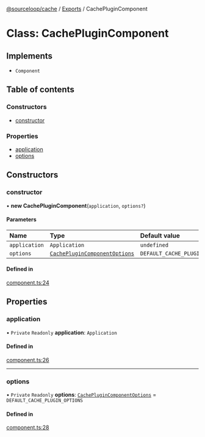 [@sourceloop/cache](../README.md) / [Exports](../modules.md) / CachePluginComponent

# Class: CachePluginComponent

## Implements

- `Component`

## Table of contents

### Constructors

- [constructor](CachePluginComponent.md#constructor)

### Properties

- [application](CachePluginComponent.md#application)
- [options](CachePluginComponent.md#options)

## Constructors

### constructor

• **new CachePluginComponent**(`application`, `options?`)

#### Parameters

| Name | Type | Default value |
| :------ | :------ | :------ |
| `application` | `Application` | `undefined` |
| `options` | [`CachePluginComponentOptions`](../interfaces/CachePluginComponentOptions.md) | `DEFAULT_CACHE_PLUGIN_OPTIONS` |

#### Defined in

[component.ts:24](https://github.com/sourcefuse/loopback4-microservice-catalog/blob/bc2553587/packages/cache/src/component.ts#L24)

## Properties

### application

• `Private` `Readonly` **application**: `Application`

#### Defined in

[component.ts:26](https://github.com/sourcefuse/loopback4-microservice-catalog/blob/bc2553587/packages/cache/src/component.ts#L26)

___

### options

• `Private` `Readonly` **options**: [`CachePluginComponentOptions`](../interfaces/CachePluginComponentOptions.md) = `DEFAULT_CACHE_PLUGIN_OPTIONS`

#### Defined in

[component.ts:28](https://github.com/sourcefuse/loopback4-microservice-catalog/blob/bc2553587/packages/cache/src/component.ts#L28)
